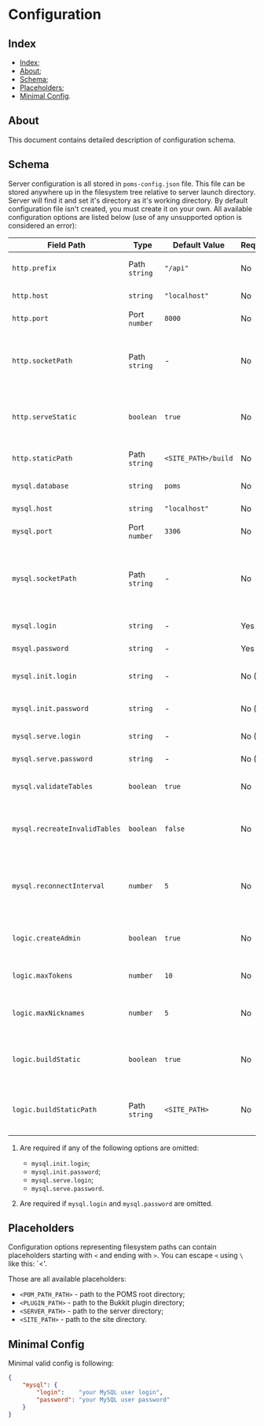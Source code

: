# Configuration

## Index

- [Index](#index);
- [About](#about);
- [Schema](#schema);
- [Placeholders](#placeholders);
- [Minimal Config](#minimal-config).

## About

This document contains detailed description of configuration schema.

## Schema

Server configuration is all stored in `poms-config.json` file. This file can be stored anywhere
up in the filesystem tree relative to server launch directory. Server will find it and set it's
directory as it's working directory. By default configuration file isn't created, you must create
it on your own. All available configuration options are listed below (use of any unsupported option
is considered an error):

| Field Path                    | Type          | Default Value       | Required | Description                                                                        |
|-------------------------------|---------------|---------------------|----------|------------------------------------------------------------------------------------|
| `http.prefix`                 | Path `string` | `"/api"`            | No       | HTTP path prefix of all API-requests                                               |
| `http.host`                   | `string`      | `"localhost"`       | No       | HTTP server address                                                                |
| `http.port`                   | Port `number` | `8000`              | No       | HTTP server port                                                                   |
| `http.socketPath`             | Path `string` | -                   | No       | HTTP server Unix-socket path. When used `api.port` and `api.host` is ignored       |
| `http.serveStatic`            | `boolean`     | `true`              | No       | If `true` HTTP server will serve static content from `http.staticPath`             |
| `http.staticPath`             | Path `string` | `<SITE_PATH>/build` | No       | Path of static content HTTP server to serve                                        |
| `mysql.database`              | `string`      | `poms`              | No       | Name of database to use                                                            |
| `mysql.host`                  | `string`      | `"localhost"`       | No       | MySQL server address                                                               |
| `mysql.port`                  | Port `number` | `3306`              | No       | MySQL server port                                                                  |
| `mysql.socketPath`            | Path `string` | -                   | No       | MySQL server Unix-socket path. When used `mysql.host` and `mysql.port` are ignored |
| `mysql.login`                 | `string`      | -                   | Yes (1)  | MySQL user login                                                                   |
| `msyql.password`              | `string`      | -                   | Yes (1)  | MySQL user password                                                                |
| `mysql.init.login`            | `string`      | -                   | No  (2)  | MySQL initialization user login                                                    |
| `mysql.init.password`         | `string`      | -                   | No  (2)  | MySQL initialization user password                                                 |
| `mysql.serve.login`           | `string`      | -                   | No  (2)  | MySQL serving user login                                                           |
| `mysql.serve.password`        | `string`      | -                   | No  (2)  | MySQL serving user password                                                        |
| `mysql.validateTables`        | `boolean`     | `true`              | No       | Enables database tables validation                                                 |
| `mysql.recreateInvalidTables` | `boolean`     | `false`             | No       | Enables dropping of invalid tables and their recreation                            |
| `mysql.reconnectInterval`     | `number`      | `5`                 | No       | Number of seconds between automatic reconnections to the database                  |
| `logic.createAdmin`           | `boolean`     | `true`              | No       | Create default admin account on database initialization                            |
| `logic.maxTokens`             | `number`      | `10`                | No       | Maximum number of tokens per user                                                  |
| `logic.maxNicknames`          | `number`      | `5`                 | No       | Maximum number of nicknames per user                                               |
| `logic.buildStatic`           | `boolean`     | `true`              | No       | Build static conent if `http.staticPath` is empty or doesn't exits                 |
| `logic.buildStaticPath`       | Path `string` | `<SITE_PATH>`       | No       | Path for running `npm run build` to build static content if needed                 |

 1) Are required if any of the following options are omitted:

    - `mysql.init.login`;
    - `mysql.init.password`;
    - `mysql.serve.login`;
    - `mysql.serve.password`.

 2) Are required if `mysql.login` and `mysql.password` are omitted.

## Placeholders

Configuration options representing filesystem paths can contain placeholders
starting with `<` and ending with `>`. You can escape `<` using `\` like this: `\<'.

Those are all available placeholders:

- `<POM_PATH_PATH>` - path to the POMS root directory;
- `<PLUGIN_PATH>`   - path to the Bukkit plugin directory;
- `<SERVER_PATH>`   - path to the server directory;
- `<SITE_PATH>`     - path to the site directory.

## Minimal Config

Minimal valid config is following:

```json
{
    "mysql": {
        "login":    "your MySQL user login",
        "password": "your MySQL user password"
    }
}
```
